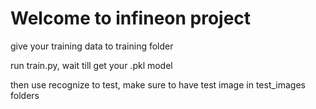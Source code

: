 # Welcome to infineon project

give your training data to training folder

run train.py, wait till get your .pkl model

then use recognize to test, make sure to have test image in test_images folders